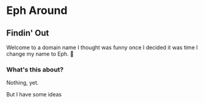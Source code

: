 # Eph Around
## Findin' Out

Welcome to a domain name I thought was funny once I decided it was time I change my name to Eph. 👋

### What's this about?

Nothing, yet. 

But I have some ideas
